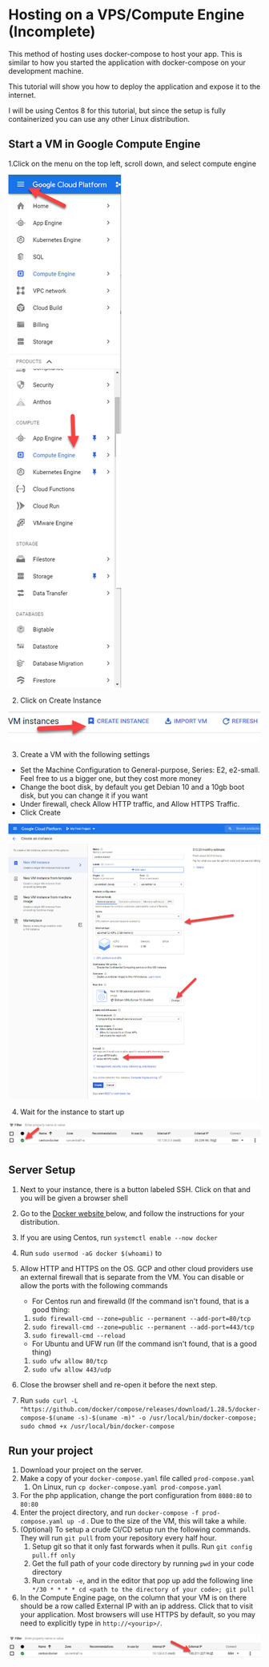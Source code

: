 # Hosting on a VPS/Compute Engine \(Incomplete\)

This method of hosting uses docker-compose to host your app. This is similar to how you started the application with docker-compose on your development machine. 

This tutorial will show you how to deploy the application and expose it to the internet.  

I will be using Centos 8 for this tutorial, but since the setup is fully containerized you can use any other Linux distribution.

## Start a VM in Google Compute Engine

1.Click on the menu on the top left, scroll down, and select compute engine

![GCP Compute Engine](.gitbook/assets/gcpcomputeengine.jpg)

2. Click on Create Instance

![](.gitbook/assets/gcpcomputeenginecreateinstance.jpg)

3. Create a VM with the following settings

* Set the Machine Configuration to General-purpose, Series: E2, e2-small. Feel free to us a bigger one, but they cost more money
* Change the boot disk, by default you get Debian 10 and a 10gb boot disk, but you can change it if you want
* Under firewall, check Allow HTTP traffic, and Allow HTTPS Traffic.
* Click Create

![GCP Setup](.gitbook/assets/gcpcomputeenginesetup.jpg)

4. Wait for the instance to start up

![](.gitbook/assets/gcpcomputeengineinstancestartup.jpg)

## Server Setup

1. Next to your instance, there is a button labeled SSH. Click on that and you will be given a browser shell
2. Go to the [Docker website ](https://docs.docker.com/engine/install/ubuntu/)below, and follow the instructions for your distribution. 
3. If you are using Centos, run `systemctl enable --now docker` 
4. Run `sudo usermod -aG docker $(whoami)` to 
5. Allow HTTP and HTTPS on the OS. GCP and other cloud providers use an external firewall that is separate from the VM. You can disable or allow the ports with the following commands
   * For Centos run and firewalld \(If the command isn't found, that is a good thing:

   1. `sudo firewall-cmd --zone=public --permanent --add-port=80/tcp`
   2. `sudo firewall-cmd --zone=public --permanent --add-port=443/tcp`
   3. `sudo firewall-cmd --reload`

   * For Ubuntu and UFW run \(If the command isn't found, that is a good thing\)

   1. `sudo ufw allow 80/tcp`
   2. `sudo ufw allow 443/udp`
6. Close the browser shell and re-open it before the next step.
7. Run `sudo curl -L "https://github.com/docker/compose/releases/download/1.28.5/docker-compose-$(uname -s)-$(uname -m)" -o /usr/local/bin/docker-compose; sudo chmod +x /usr/local/bin/docker-compose`

## Run your project

1. Download your project on the server.
2. Make a copy of your `docker-compose.yaml` file called `prod-compose.yaml`
   1. On Linux, run `cp docker-compose.yaml prod-compose.yaml`
3. For the php application, change the port configuration from `8080:80` to `80:80`
4. Enter the project directory, and run `docker-compose -f prod-compose.yaml up -d` . Due to the size of the VM, this will take a while.
5. \(Optional\) To setup a crude CI/CD setup run the following commands. They will run `git pull` from your repository every half hour. 
   1. Setup git so that it only fast forwards when it pulls. Run `git config pull.ff only`
   2. Get the full path of your code directory by running `pwd` in your code directory
   3. Run `crontab -e`, and in the editor that pop up add the following line `*/30 * * * * cd <path to the directory of your code>; git pull`
6. In the Compute Engine page, on the column that your VM is on there should be a row called External IP with an ip address. Click that to visit your application. Most browsers will use HTTPS by default, so you may need to explicitly type in `http://<yourip>/`.

![](.gitbook/assets/gcpcomputeengineip.jpg)



